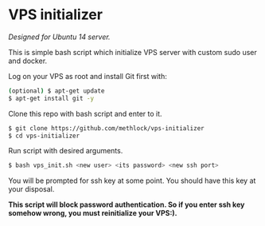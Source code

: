 # VPS initializer
*Designed for Ubuntu 14 server.*

This is simple bash script which initialize VPS server with custom sudo user
and docker.

Log on your VPS as root and install Git first with: 
```bash
(optional) $ apt-get update
$ apt-get install git -y
```
Clone this repo with bash script and enter to it.
```bash
$ git clone https://github.com/methlock/vps-initializer
$ cd vps-initializer
```
Run script with desired arguments.
```bash
$ bash vps_init.sh <new user> <its password> <new ssh port>
```
You will be prompted for ssh key at some point. You should have this key at
your disposal. 

**This script will block password authentication. So if you enter
ssh key somehow wrong, you must reinitialize your VPS:).**
